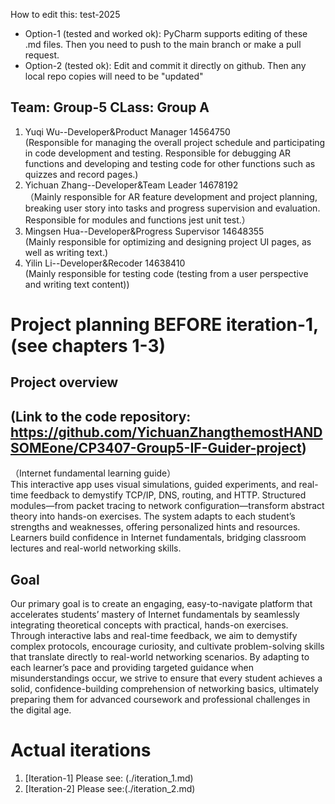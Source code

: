 
How to edit this: test-2025
* Option-1 (tested and worked ok): PyCharm supports editing of these .md files. Then you need to push to the main branch or make a pull request.
* Option-2 (tested ok): Edit and commit it directly on github. Then any local repo copies will need to be "updated"





## Team: Group-5 CLass: Group A
1. Yuqi Wu--Developer&Product Manager  14564750  
(Responsible for managing the overall project schedule and participating in code development and testing. Responsible for debugging AR functions and developing and testing code for other functions such as quizzes and record pages.)   
2. Yichuan Zhang--Developer&Team Leader 14678192  
（Mainly responsible for AR feature development and project planning, breaking user story into tasks and progress supervision and evaluation. Responsible for modules and functions jest unit test.） 
3. Mingsen Hua--Developer&Progress Supervisor 14648355  
(Mainly responsible for optimizing and designing project UI pages, as well as writing text.)  
4. Yilin Li--Developer&Recoder 14638410  
(Mainly responsible for testing code   (testing from a user perspective and writing text content))


# Project planning BEFORE iteration-1, (see chapters 1-3)
## Project overview   
## (Link to the code repository: https://github.com/YichuanZhangthemostHANDSOMEone/CP3407-Group5-IF-Guider-project)    
（Internet fundamental learning guide）  
This interactive app uses visual simulations, guided experiments, and real-time feedback to demystify TCP/IP, DNS, routing, and HTTP.
Structured modules—from packet tracing to network configuration—transform abstract theory into hands-on exercises.
The system adapts to each student’s strengths and weaknesses, offering personalized hints and resources.
Learners build confidence in Internet fundamentals, bridging classroom lectures and real-world networking skills.
## Goal
  Our primary goal is to create an engaging, easy-to-navigate platform that accelerates students’ mastery of Internet fundamentals by seamlessly integrating theoretical concepts with practical, hands-on exercises. Through interactive labs and real-time feedback, we aim to demystify complex protocols, encourage curiosity, and cultivate problem-solving skills that translate directly to real-world networking scenarios. By adapting to each learner’s pace and providing targeted guidance when misunderstandings occur, we strive to ensure that every student achieves a solid, confidence-building comprehension of networking basics, ultimately preparing them for advanced coursework and professional challenges in the digital age.






# Actual iterations
1. [Iteration-1] Please see: (./iteration_1.md)
2. [Iteration-2] Please see:(./iteration_2.md)


